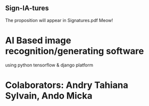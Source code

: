 ## Sign-IA-tures
The proposition will appear in Signatures.pdf
Meow!

# AI Based image recognition/generating software
using python tensorflow & django platform

# Colaborators: Andry Tahiana Sylvain, Ando Micka
